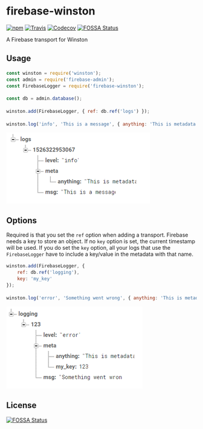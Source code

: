# firebase-winston
[![npm](https://img.shields.io/npm/v/firebase-winston.svg)](https://www.npmjs.com/package/firebase-winston)
[![Travis](https://travis-ci.com/bram-codes/firebase-winston.svg?branch=master)](https://travis-ci.com/bram-codes/firebase-winston)
[![Codecov](https://img.shields.io/codecov/c/github/bram-codes/firebase-winston.svg)](https://codecov.io/gh/bram-codes/firebase-winston)
[![FOSSA Status](https://app.fossa.io/api/projects/git%2Bgithub.com%2Fbram-codes%2Ffirebase-winston.svg?type=shield)](https://app.fossa.io/projects/git%2Bgithub.com%2Fbram-codes%2Ffirebase-winston?ref=badge_shield)

A Firebase transport for Winston

## Usage

```javascript
const winston = require('winston');
const admin = require('firebase-admin');
const FirebaseLogger = require('firebase-winston');

const db = admin.database();

winston.add(FirebaseLogger, { ref: db.ref('logs') });

winston.log('info', 'This is a message', { anything: 'This is metadata' })
```

![Firebase Realtime Database](https://raw.githubusercontent.com/bram-codes/firebase-winston/4f238edab4a779f3fe71345e4876710aa72e816b/screenshot-usage.png)

## Options

Required is that you set the `ref` option when adding a transport.
Firebase needs a key to store an object. If no `key` option is set, the current timestamp will be used.
If you do set the `key` option, all your logs that use the `FirebaseLogger` have to include a key/value in the metadata with that name.
```javascript
winston.add(FirebaseLogger, {
    ref: db.ref('logging'),
    key: 'my_key'
});

winston.log('error', 'Something went wrong', { anything: 'This is metadata', my_key: 123 })
```

![Firebase Realtime Database](https://raw.githubusercontent.com/bram-codes/firebase-winston/4f238edab4a779f3fe71345e4876710aa72e816b/screenshot-options.png)


## License
[![FOSSA Status](https://app.fossa.io/api/projects/git%2Bgithub.com%2Fbram-codes%2Ffirebase-winston.svg?type=large)](https://app.fossa.io/projects/git%2Bgithub.com%2Fbram-codes%2Ffirebase-winston?ref=badge_large)